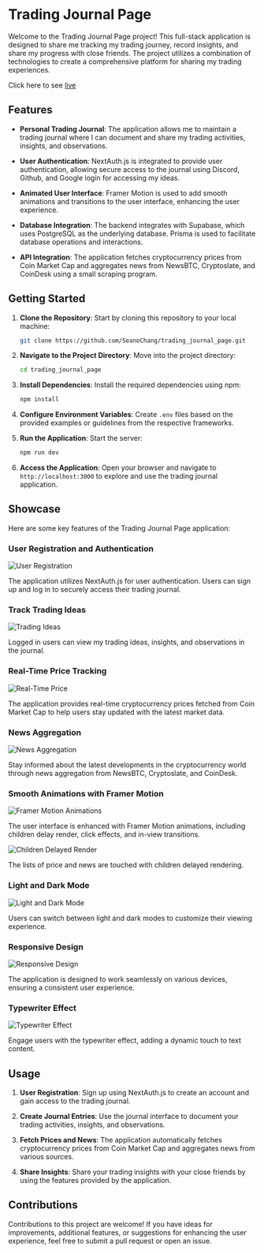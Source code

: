 # Trading Journal Page

Welcome to the Trading Journal Page project! This full-stack application is designed to share me tracking my trading journey, record insights, and share my progress with close friends. The project utilizes a combination of technologies to create a comprehensive platform for sharing my trading experiences.

Click here to see [live](https://trading-journal-page-3q7d.vercel.app/)

## Features

- **Personal Trading Journal**: The application allows me to maintain a trading journal where I can document and share my trading activities, insights, and observations.

- **User Authentication**: NextAuth.js is integrated to provide user authentication, allowing secure access to the journal using Discord, Github, and Google login for accessing my ideas.

- **Animated User Interface**: Framer Motion is used to add smooth animations and transitions to the user interface, enhancing the user experience.

- **Database Integration**: The backend integrates with Supabase, which uses PostgreSQL as the underlying database. Prisma is used to facilitate database operations and interactions.

- **API Integration**: The application fetches cryptocurrency prices from Coin Market Cap and aggregates news from NewsBTC, Cryptoslate, and CoinDesk using a small scraping program.

## Getting Started

1. **Clone the Repository**: Start by cloning this repository to your local machine:

   ```bash
   git clone https://github.com/SeanoChang/trading_journal_page.git
   ```

2. **Navigate to the Project Directory**: Move into the project directory:

   ```bash
   cd trading_journal_page
   ```

3. **Install Dependencies**: Install the required dependencies using npm:

   ```bash
   npm install
   ```

4. **Configure Environment Variables**: Create `.env` files based on the provided examples or guidelines from the respective frameworks.

5. **Run the Application**: Start the server:

   ```bash
   npm run dev
   ```

6. **Access the Application**: Open your browser and navigate to `http://localhost:3000` to explore and use the trading journal application.

## Showcase

Here are some key features of the Trading Journal Page application:

### User Registration and Authentication

![User Registration](./public/screenshots/Sign_in.gif)

The application utilizes NextAuth.js for user authentication. Users can sign up and log in to securely access their trading journal.

### Track Trading Ideas

![Trading Ideas](./public/screenshots/trading_journal.gif)

Logged in users can view my trading ideas, insights, and observations in the journal.

### Real-Time Price Tracking

![Real-Time Price](./public/screenshots/Prices.png)

The application provides real-time cryptocurrency prices fetched from Coin Market Cap to help users stay updated with the latest market data.

### News Aggregation

![News Aggregation](./public/screenshots/News.png)

Stay informed about the latest developments in the cryptocurrency world through news aggregation from NewsBTC, Cryptoslate, and CoinDesk.

### Smooth Animations with Framer Motion

![Framer Motion Animations](./public/screenshots/Smooth_animation.gif)

The user interface is enhanced with Framer Motion animations, including children delay render, click effects, and in-view transitions.

![Children Delayed Render](./public/screenshots/Children_rendering.gif)

The lists of price and news are touched with children delayed rendering.

### Light and Dark Mode

![Light and Dark Mode](./public/screenshots/light_dark_mode.gif)

Users can switch between light and dark modes to customize their viewing experience.

### Responsive Design

![Responsive Design](./public/screenshots/Responsive.gif)

The application is designed to work seamlessly on various devices, ensuring a consistent user experience.

### Typewriter Effect

![Typewriter Effect](./public/screenshots/Typewriter.gif)

Engage users with the typewriter effect, adding a dynamic touch to text content.

## Usage

1. **User Registration**: Sign up using NextAuth.js to create an account and gain access to the trading journal.

2. **Create Journal Entries**: Use the journal interface to document your trading activities, insights, and observations.

3. **Fetch Prices and News**: The application automatically fetches cryptocurrency prices from Coin Market Cap and aggregates news from various sources.

4. **Share Insights**: Share your trading insights with your close friends by using the features provided by the application.

## Contributions

Contributions to this project are welcome! If you have ideas for improvements, additional features, or suggestions for enhancing the user experience, feel free to submit a pull request or open an issue.
